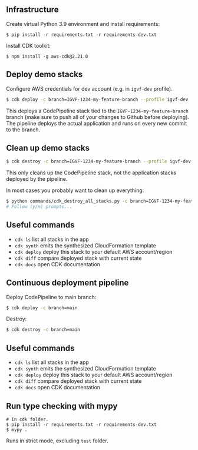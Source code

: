 ## Infrastructure

Create virtual Python 3.9 environment and install requirements:

```
$ pip install -r requirements.txt -r requirements-dev.txt
```

Install CDK toolkit:

```
$ npm install -g aws-cdk@2.21.0
```

## Deploy demo stacks

Configure AWS credentials for dev account (e.g. in `igvf-dev` profile).

```bash
$ cdk deploy -c branch=IGVF-1234-my-feature-branch --profile igvf-dev
```

This deploys a CodePipeline stack tied to the `IGVF-1234-my-feature-branch` branch (make sure to push all of your changes to Github before deploying). The pipeline deploys the actual application and runs on every new commit to the branch.

## Clean up demo stacks

```bash
$ cdk destroy -c branch=IGVF-1234-my-feature-branch --profile igvf-dev
```

This only cleans up the CodePipeline stack, not the application stacks deployed by the pipeline.

In most cases you probably want to clean up everything:

```bash
$ python commands/cdk_destroy_all_stacks.py -c branch=IGVF-1234-my-feature-branch --profile igvf-dev
# Follow (y/n) prompts...
```

## Useful commands

 * `cdk ls`          list all stacks in the app
 * `cdk synth`       emits the synthesized CloudFormation template
 * `cdk deploy`      deploy this stack to your default AWS account/region
 * `cdk diff`        compare deployed stack with current state
 * `cdk docs`        open CDK documentation


## Continuous deployment pipeline

Deploy CodePipeline to main branch:

```bash
$ cdk deploy -c branch=main
```

Destroy:

```bash
$ cdk destroy -c branch=main
```

## Useful commands

 * `cdk ls`          list all stacks in the app
 * `cdk synth`       emits the synthesized CloudFormation template
 * `cdk deploy`      deploy this stack to your default AWS account/region
 * `cdk diff`        compare deployed stack with current state
 * `cdk docs`        open CDK documentation


## Run type checking with mypy
```
# In cdk folder.
$ pip install -r requirements.txt -r requirements-dev.txt
$ mypy .
```
Runs in strict mode, excluding `test` folder.
